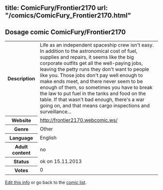 title: ComicFury/Frontier2170
url: "/comics/ComicFury_Frontier2170.html"
---
Dosage comic ComicFury/Frontier2170
-----------------------------------------

<p id="msg"></p>
<script type="text/javascript">
if (window.location.search === '?edit_info_mail=sent_ok') {
  var elem = document.getElementById("msg");
  elem.innerHTML = 'Edited information sucessfully sent for review, which is usually done daily. Thanks!';
  elem.className = 'ok';
}
</script>
<table class="comicinfo">
<tr>
<th>Description</th><td>Life as an independent spaceship crew isn't easy. In addition to the astronomical cost of fuel, supplies and repairs, it seems like the big corporate outfits get all the well-paying jobs, leaving the petty runs they don't want to people like you. Those jobs don't pay well enough to make ends meet, and there never seem to be enough of them, so sometimes you have to break the law to put fuel in the tanks and food on the table. If that wasn't bad enough, there's a war going on, and that means cargo inspections and surveillance...</td>
</tr>
<tr>
<th>Website</th><td><a href="http://frontier2170.webcomic.ws/">http://frontier2170.webcomic.ws/</a></td>
</tr>
<tr>
<th>Genre</th><td>Other</td>
</tr>
<tr>
<th>Language</th><td>English</td>
</tr>
<tr>
<th>Adult content</th><td>no</td>
</tr>
<tr>
<th>Status</th><td>ok on 15.11.2013</td>
</tr>
<tr>
<th>Votes</th><td>0</td>
</tr>
</table>

[Edit this info](ComicFury_Frontier2170_edit.html) or go back to the [comic list](../comic-index.html).
